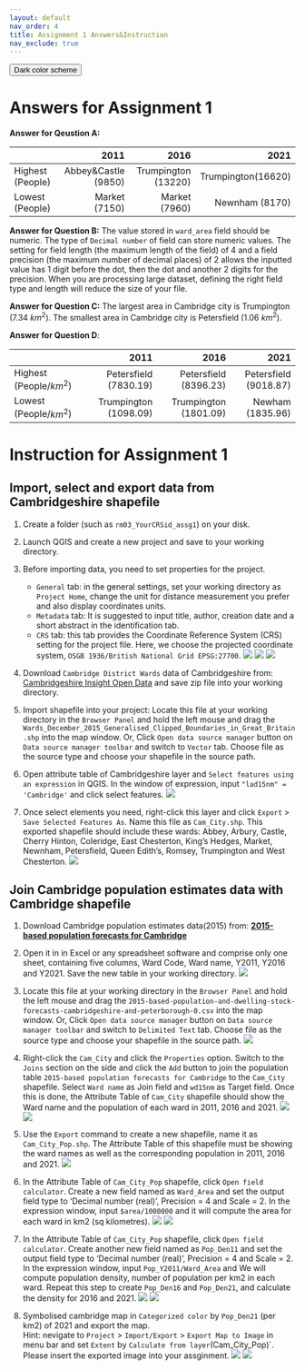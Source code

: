 ```yaml
---
layout: default
nav_order: 4
title: Assignment 1 Answers&Instruction
nav_exclude: true
---
```


<button class="btn js-toggle-dark-mode">Dark color scheme</button>

<script type="text/javascript" src="{{ "/assets/js/dark-mode-preview.js" | absolute_url }}"></script>


# Answers for Assignment 1

**Answer for Qeustion A:**

||2011 | 2016 | 2021|
|:----|-------------:|-------------:| -----:|
|Highest (People)|Abbey&Castle (9850)| Trumpington (13220)| Trumpington(16620)|
|Lowest (People)|Market (7150)|Market (7960)|Newnham (8170)|

**Answer for Question B:**
The value stored in `ward_area` field should be numeric. The type of `Decimal number` of field can store numeric values. The setting for field length (the maximum length of the field) of 4 and a field precision (the maximum number of decimal places) of 2 allows the inputted value has 1 digit before the dot, then the dot and another 2 digits for the precision. When you are processing large dataset, defining the right field type and length will reduce the size of your file.

**Answer for Question C:**
The largest area in Cambridge city is Trumpington (7.34 $km^2$).
The smallest area in Cambridge city is Petersfield (1.06
$km^2$).

**Answer for Question D**:

||2011|2016|2021|
|:---|-------------:|-------------:| ----------:|
|Highest (People/$km^2$)|Petersfield (7830.19)|Petersfield (8396.23)|Petersfield (9018.87)|
|Lowest (People/$km^2$)|Trumpington (1098.09)|Trumpington (1801.09)|Newham (1835.96)|

# Instruction for Assignment 1

## Import, select and export data from Cambridgeshire shapefile
1. Create a folder (such as `rm03_YourCRSid_assg1`) on your disk.
2. Launch QGIS and create a new project and save to your working directory.
3. Before importing data, you need to set properties for the project. 
    - `General` tab: in the general settings, set your working directory as `Project Home`, change the unit for distance measurement you prefer and also display coordinates units.
    - `Metadata` tab: It is suggested to input title, author, creation date and a short abstract in the identification tab.
    - `CRS` tab: this tab provides the Coordinate Reference System (CRS) setting for the project file. Here, we choose the projected coordinate system, `OSGB 1936/British National Grid EPSG:27700`. 
![](statics/Assignment1_setup1.png)
![](statics/Assignment1_setup2.png)
![](statics/Assignment1_setup3.png)

4. Download `Cambridge District Wards` data of Cambridgeshire from:  [Cambridgeshire Insight Open Data](https://data.cambridgeshireinsight.org.uk/dataset/wardselectoral-divisions/resource/a5da0436-1142-48a9-8d82-d070fae138aa) and save zip file into your working directory.

5. Import shapefile into your project:  Locate this file at your working directory in the `Browser Panel` and hold the left mouse and drag the `Wards_December_2015_Generalised_Clipped_Boundaries_in_Great_Britain.shp` into the map window. Or, Click `Open data source manager` button on `Data source manager toolbar` and switch to `Vector` tab. Choose file as the source type and choose your shapefile in the source path. 

6. Open attribute table of Cambridgeshire layer and `Select features using an expression` in QGIS. In the window of expression, input `"lad15nm" = 'Cambridge'` and click select features.
![](statics/Assignment1_select.png)

7. Once select elements you need, right-click this layer and click `Export` > `Save Selected Features As`. Name this file as `Cam_City.shp`. This exported shapefile should include these wards: Abbey, Arbury, Castle, Cherry Hinton, Coleridge, East Chesterton, King’s Hedges, Market, Newnham, Petersfield, Queen Edith’s, Romsey, Trumpington and West Chesterton.
![](statics/Assignment1_export.png)

## Join Cambridge population estimates data with Cambridge shapefile
1. Download Cambridge population estimates data(2015) from: [**2015-based population forecasts for Cambridge**](https://data.cambridgeshireinsight.org.uk/dataset/2015-based-population-and-dwelling-stock-forecasts-cambridgeshire-and-peterborough-0)
2. Open it in in Excel or any spreadsheet software and comprise only one sheet, containing five columns, Ward Code, Ward name, Y2011, Y2016 and Y2021. Save the new table in your working directory. 
![](statics/Assignment1_csv.png) 

3. Locate this file at your working directory in the `Browser Panel` and hold the left mouse and drag the `2015-based-population-and-dwelling-stock-forecasts-cambridgeshire-and-peterborough-0.csv` into the map window. Or, Click `Open data source manager` button on `Data source manager toolbar` and switch to `Delimited Text` tab. Choose file as the source type and choose your shapefile in the source path. 
![](statics/Assignment1_import.png) 


4. Right-click the `Cam_City` and click the `Properties` option. Switch to the `Joins` section on the side and click the `Add` button to join the population table `2015-based population forecasts for Cambridge` to the `Cam_City` shapefile. Select `Ward name` as Join field and `wd15nm` as Target field. Once this is done, the Attribute Table of `Cam_City` shapefile should show the Ward name and the population of each ward in 2011, 2016 and 2021. 
![](statics/Assignment1_join1.png)
![](statics/Assignment1_joined1.png)

5. Use the `Export` command to create a new shapefile, name it as `Cam_City_Pop.shp`. The Attribute Table of this shapefile must be showing the ward names as well as the corresponding population in 2011, 2016 and 2021. 
![](statics/Assignment1_export1.png)

6. In the Attribute Table of `Cam_City_Pop` shapefile, click `Open field calculator`. Create a new field named as `Ward_Area` and set the output field type to ‘Decimal number (real)’, Precision = 4 and Scale = 2. In the expression window, input `$area/1000000` and it will compute the area for each ward in km2 (sq kilometres). 
![](statics/Assignment1_area.png)
![](statics/Assignment1_area1.png)


7. In the Attribute Table of `Cam_City_Pop` shapefile, click `Open field calculator`. Create another new field named as `Pop_Den11` and set the output field type to ‘Decimal number (real)’, Precision = 4 and Scale = 2. In the expression window, input `Pop_Y2011/Ward_Area` and We will compute population density, number of population per km2 in each ward. Repeat this step to create `Pop_Den16` and `Pop_Den21`, and calculate the density for 2016 and 2021. 
![](statics/Assignment1_density.png)
![](statics/Assignment1_density1.png)

8. Symbolised cambridge map in `Categorized color` by `Pop_Den21` (per km2) of 2021 and export the map.<br>
Hint: nevigate to `Project` > `Import/Export` > `Export Map to Image` in menu bar and set `Extent` by `Calculate from layer`(Cam_City_Pop)`. Please insert the exported image into your assginment. 
![](statics/Assignment1_symbology.png)
![](statics/Assignment1_final.png)







